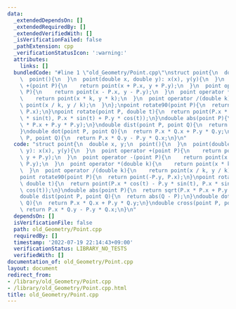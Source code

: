 ```yaml
---
data:
  _extendedDependsOn: []
  _extendedRequiredBy: []
  _extendedVerifiedWith: []
  _isVerificationFailed: false
  _pathExtension: cpp
  _verificationStatusIcon: ':warning:'
  attributes:
    links: []
  bundledCode: "#line 1 \"old_Geometry/Point.cpp\"\nstruct point{\n  double x, y;\n\
    \  point(){\n  }\n  point(double x, double y): x(x), y(y){\n  }\n  point operator\
    \ +(point P){\n    return point(x + P.x, y + P.y);\n  }\n  point operator -(point\
    \ P){\n    return point(x - P.x, y - P.y);\n  }\n  point operator *(double k){\n\
    \    return point(x * k, y * k);\n  }\n  point operator /(double k){\n    return\
    \ point(x / k, y / k);\n  }\n};\npoint rotate90(point P){\n  return point(-P.y,\
    \ P.x);\n}\npoint rotate(point P, double t){\n  return point(P.x * cos(t) - P.y\
    \ * sin(t), P.x * sin(t) + P.y * cos(t));\n}\ndouble abs(point P){\n  return sqrt(P.x\
    \ * P.x + P.y * P.y);\n}\ndouble dist(point P, point Q){\n  return abs(Q - P);\n\
    }\ndouble dot(point P, point Q){\n  return P.x * Q.x + P.y * Q.y;\n}\ndouble cross(point\
    \ P, point Q){\n  return P.x * Q.y - P.y * Q.x;\n}\n"
  code: "struct point{\n  double x, y;\n  point(){\n  }\n  point(double x, double\
    \ y): x(x), y(y){\n  }\n  point operator +(point P){\n    return point(x + P.x,\
    \ y + P.y);\n  }\n  point operator -(point P){\n    return point(x - P.x, y -\
    \ P.y);\n  }\n  point operator *(double k){\n    return point(x * k, y * k);\n\
    \  }\n  point operator /(double k){\n    return point(x / k, y / k);\n  }\n};\n\
    point rotate90(point P){\n  return point(-P.y, P.x);\n}\npoint rotate(point P,\
    \ double t){\n  return point(P.x * cos(t) - P.y * sin(t), P.x * sin(t) + P.y *\
    \ cos(t));\n}\ndouble abs(point P){\n  return sqrt(P.x * P.x + P.y * P.y);\n}\n\
    double dist(point P, point Q){\n  return abs(Q - P);\n}\ndouble dot(point P, point\
    \ Q){\n  return P.x * Q.x + P.y * Q.y;\n}\ndouble cross(point P, point Q){\n \
    \ return P.x * Q.y - P.y * Q.x;\n}\n"
  dependsOn: []
  isVerificationFile: false
  path: old_Geometry/Point.cpp
  requiredBy: []
  timestamp: '2022-07-19 22:14:43+09:00'
  verificationStatus: LIBRARY_NO_TESTS
  verifiedWith: []
documentation_of: old_Geometry/Point.cpp
layout: document
redirect_from:
- /library/old_Geometry/Point.cpp
- /library/old_Geometry/Point.cpp.html
title: old_Geometry/Point.cpp
---
```

